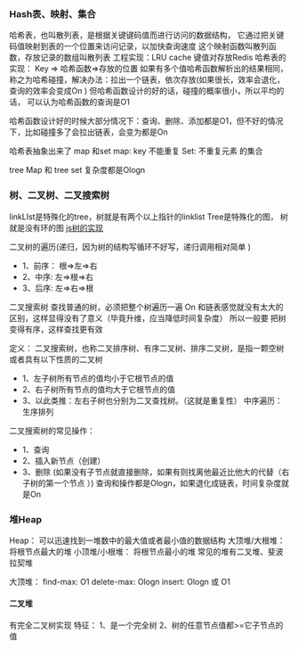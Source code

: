 ### Hash表、映射、集合

哈希表，也叫散列表，是根据关键键码值而进行访问的数据结构，
它通过把关键码值映射到表的一个位置来访问记录，以加快查询速度
这个映射函数叫散列函数，存放记录的数组叫散列表
工程实现：LRU cache 键值对存放Redis 
哈希表的实现：
Key => 哈希函数=>存放的位置 
如果有多个值哈希函数解析出的结果相同，称之为哈希碰撞，解决办法：拉出一个链表，依次存放(如果很长，效率会退化，查询的效率会变成On )
但哈希函数设计的好的话，碰撞的概率很小，所以平均的话， 可以认为哈希函数的查询是O1 

哈希函数设计好的时候大部分情况下：查询、删除、添加都是O1，但不好的情况下，比如碰撞多了会拉出链表，会变为都是On

哈希表抽象出来了 map 和set
map: key 不能重复
Set:  不重复元素 的集合

tree Map 和 tree set 复杂度都是Ologn

### 树、二叉树、二叉搜索树
linkLIst是特殊化的tree，树就是有两个以上指针的linklist
Tree是特殊化的图， 树就是没有环的图
[js树的实现](https:/www.cnblogs.com/jaxu/p/11309385.html)

二叉树的遍历(递归，因为树的结构写循环不好写，递归调用相对简单 )
- 1、前序： 根=>左=>右
- 2、中序:   左=>根=>右
- 3、后序:   左=>右=>根

二叉搜索树 
查找普通的树，必须把整个树遍历一遍 On 和链表感觉就没有太大的区别，这样显得没有了意义（毕竟升维，应当降低时间复杂度）
所以一般要 把树变得有序，这样查找更有效 

定义： 二叉搜索树，也称二叉排序树、有序二叉树、排序二叉树，是指一颗空树或者具有以下性质的二叉树
- 1、左子树所有节点的值均小于它根节点的值
- 2、右子树所有节点的值均大于它根节点的值
- 3、以此类推：左右子树也分别为二叉查找树。（这就是重复性）
中序遍历：生序排列

二叉搜索树的常见操作：
- 1、查询
- 2、插入新节点（创建）
- 3、删除 (如果没有子节点就直接删除，如果有则找离他最近比他大的代替（右子树的第一个节点 ）)
查询和操作都是Ologn，如果退化成链表，时间复杂度就是On

### 堆Heap
Heap： 可以迅速找到一堆数中的最大值或者最小值的数据结构
大顶堆/大根堆： 将根节点最大的堆
小顶堆/小根堆： 将根节点最小的堆
常见的堆有二叉堆、斐波拉契堆

大顶堆：
find-max: O1
delete-max: Ologn
insert: Ologn 或 O1

#### 二叉堆
有完全二叉树实现
特征：
1、是一个完全树
2、树的任意节点值都>=它子节点的值